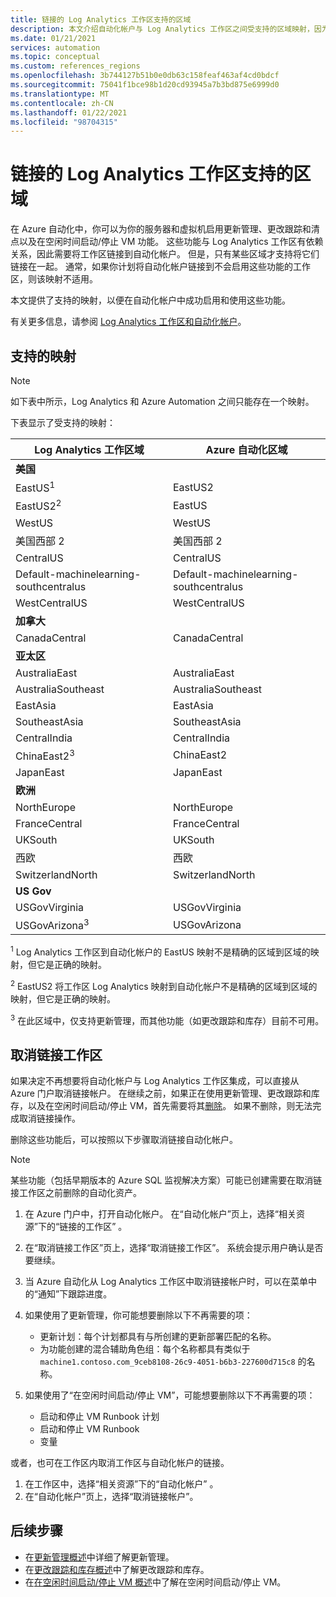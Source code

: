 ```yaml
---
title: 链接的 Log Analytics 工作区支持的区域
description: 本文介绍自动化帐户与 Log Analytics 工作区之间受支持的区域映射，因为它与 Azure 自动化的某些功能相关。
ms.date: 01/21/2021
services: automation
ms.topic: conceptual
ms.custom: references_regions
ms.openlocfilehash: 3b744127b51b0e0db63c158feaf463af4cd0bdcf
ms.sourcegitcommit: 75041f1bce98b1d20cd93945a7b3bd875e6999d0
ms.translationtype: MT
ms.contentlocale: zh-CN
ms.lasthandoff: 01/22/2021
ms.locfileid: "98704315"
---
```

# <a name="supported-regions-for-linked-log-analytics-workspace"></a>链接的 Log Analytics 工作区支持的区域

在 Azure 自动化中，你可以为你的服务器和虚拟机启用更新管理、更改跟踪和清点以及在空闲时间启动/停止 VM 功能。 这些功能与 Log Analytics 工作区有依赖关系，因此需要将工作区链接到自动化帐户。 但是，只有某些区域才支持将它们链接在一起。 通常，如果你计划将自动化帐户链接到不会启用这些功能的工作区，则该映射不适用。

本文提供了支持的映射，以便在自动化帐户中成功启用和使用这些功能。

有关更多信息，请参阅 [Log Analytics 工作区和自动化帐户](../../azure-monitor/insights/solutions.md#log-analytics-workspace-and-automation-account)。

## <a name="supported-mappings"></a>支持的映射

> [!NOTE]
> 如下表中所示，Log Analytics 和 Azure Automation 之间只能存在一个映射。

下表显示了受支持的映射：

|**Log Analytics 工作区域**|**Azure 自动化区域**|
|---|---|
|**美国**||
|EastUS<sup>1</sup>|EastUS2|
|EastUS2<sup>2</sup>|EastUS|
|WestUS|WestUS|
|美国西部 2|美国西部 2|
|CentralUS|CentralUS|
|Default-machinelearning-southcentralus|Default-machinelearning-southcentralus|
|WestCentralUS|WestCentralUS|
|**加拿大**||
|CanadaCentral|CanadaCentral|
|**亚太区**||
|AustraliaEast|AustraliaEast|
|AustraliaSoutheast|AustraliaSoutheast|
|EastAsia|EastAsia|
|SoutheastAsia|SoutheastAsia|
|CentralIndia|CentralIndia|
|ChinaEast2<sup>3</sup>|ChinaEast2|
|JapanEast|JapanEast|
|**欧洲**||
|NorthEurope|NorthEurope|
|FranceCentral|FranceCentral|
|UKSouth|UKSouth|
|西欧|西欧|
|SwitzerlandNorth|SwitzerlandNorth|
|**US Gov**||
|USGovVirginia|USGovVirginia|
|USGovArizona<sup>3</sup>|USGovArizona|



<sup>1</sup> Log Analytics 工作区到自动化帐户的 EastUS 映射不是精确的区域到区域的映射，但它是正确的映射。

<sup>2</sup> EastUS2 将工作区 Log Analytics 映射到自动化帐户不是精确的区域到区域的映射，但它是正确的映射。

<sup>3</sup> 在此区域中，仅支持更新管理，而其他功能（如更改跟踪和库存）目前不可用。

## <a name="unlink-a-workspace"></a>取消链接工作区

如果决定不再想要将自动化帐户与 Log Analytics 工作区集成，可以直接从 Azure 门户取消链接帐户。 在继续之前，如果正在使用更新管理、更改跟踪和库存，以及在空闲时间启动/停止 VM，首先需要将其[删除](move-account.md#remove-features)。 如果不删除，则无法完成取消链接操作。

删除这些功能后，可以按照以下步骤取消链接自动化帐户。

> [!NOTE]
> 某些功能（包括早期版本的 Azure SQL 监视解决方案）可能已创建需要在取消链接工作区之前删除的自动化资产。

1. 在 Azure 门户中，打开自动化帐户。 在“自动化帐户”页上，选择“相关资源”下的“链接的工作区” 。

2. 在“取消链接工作区”页上，选择“取消链接工作区”。 系统会提示用户确认是否要继续。

3. 当 Azure 自动化从 Log Analytics 工作区中取消链接帐户时，可以在菜单中的“通知”下跟踪进度。

4. 如果使用了更新管理，你可能想要删除以下不再需要的项：

    * 更新计划：每个计划都具有与所创建的更新部署匹配的名称。
    * 为功能创建的混合辅助角色组：每个名称都具有类似于 `machine1.contoso.com_9ceb8108-26c9-4051-b6b3-227600d715c8` 的名称。

5. 如果使用了“在空闲时间启动/停止 VM”，可能想要删除以下不再需要的项：

    * 启动和停止 VM Runbook 计划
    * 启动和停止 VM Runbook
    * 变量

或者，也可在工作区内取消工作区与自动化帐户的链接。

1. 在工作区中，选择“相关资源”下的“自动化帐户” 。
2. 在“自动化帐户”页上，选择“取消链接帐户”。

## <a name="next-steps"></a>后续步骤

* 在[更新管理概述](../update-management/overview.md)中详细了解更新管理。
* 在[更改跟踪和库存概述](../change-tracking/overview.md)中了解更改跟踪和库存。
* 在[在空闲时间启动/停止 VM 概述](../automation-solution-vm-management.md)中了解在空闲时间启动/停止 VM。